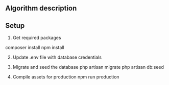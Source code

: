 ## Algorithm description

## Setup

1. Get required packages

composer install
npm install

2. Update .env file with database credentials

3. Migrate and seed the database
php artisan migrate
php artisan db:seed

4. Compile assets for production
npm run production
